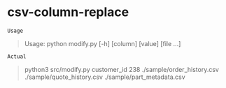# csv-column-replace

`Usage`
> Usage: python modify.py [-h] [column] [value] [file ...]

`Actual`
> python3 src/modify.py customer_id 238 ./sample/order_history.csv ./sample/quote_history.csv ./sample/part_metadata.csv

